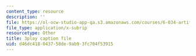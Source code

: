 ```yaml
---
content_type: resource
description: ''
file: https://ol-ocw-studio-app-qa.s3.amazonaws.com/courses/6-034-artificial-intelligence-fall-2010/d46dc418043758de9ab93fc704f53915_Tl_p5pgBsyM.vtt
file_type: application/x-subrip
resourcetype: Other
title: 3play caption file
uid: d46dc418-0437-58de-9ab9-3fc704f53915
---
```

